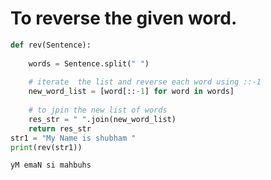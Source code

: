 # To reverse the given word.


```python
def rev(Sentence):
    
    words = Sentence.split(" ")
    
    # iterate  the list and reverse each word using ::-1
    new_word_list = [word[::-1] for word in words]
    
    # to jpin the new list of words
    res_str = " ".join(new_word_list)
    return res_str
str1 = "My Name is shubham "
print(rev(str1))
```

    yM emaN si mahbuhs
    


```python

```
